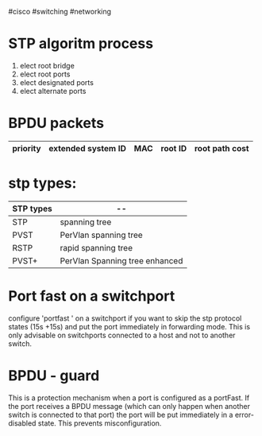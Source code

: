 #cisco #switching #networking 

# STP algoritm process

1. elect root bridge
2. elect root ports
3. elect designated ports
4. elect alternate ports

# BPDU packets

|priority|extended system ID | MAC | root ID | root path cost|
|--|--|--|--|--|

# stp types:

| STP types | -- |
|--|--|
|STP | spanning tree|
|PVST | PerVlan spanning tree|
|RSTP | rapid spanning tree
|PVST+ | PerVlan Spanning tree enhanced|




# Port fast on a switchport

configure 'portfast ' on a switchport if you want to skip the stp protocol states (15s +15s) and put the port immediately in forwarding mode. This is only advisable on switchports connected to a host and not to another switch.

# BPDU - guard

This is a protection mechanism when a port is configured as a portFast. If the port receives a BPDU message (which can only happen when another switch is connected to that port) the port will be put immediately in a error-disabled state. This prevents misconfiguration.